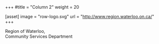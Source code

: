 +++
#title = "Column 2"
weight = 20

[asset]
  image = "row-logo.svg"
  url = "http://www.region.waterloo.on.ca/"
+++

Region of Waterloo,  
Community Services Department
